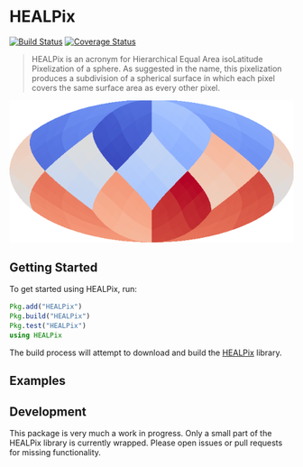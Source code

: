 # HEALPix

[![Build Status](https://travis-ci.org/mweastwood/HEALPix.jl.svg?branch=master)](https://travis-ci.org/mweastwood/HEALPix.jl)
[![Coverage Status](https://coveralls.io/repos/mweastwood/HEALPix.jl/badge.svg?branch=master)](https://coveralls.io/r/mweastwood/HEALPix.jl?branch=master)

> HEALPix is an acronym for Hierarchical Equal Area isoLatitude Pixelization of a sphere.
> As suggested in the name, this pixelization produces a subdivision of a spherical
> surface in which each pixel covers the same surface area as every other pixel.

![A HEALPixMap in Mollweide projection](example.png)

## Getting Started

To get started using HEALPix, run:
```julia
Pkg.add("HEALPix")
Pkg.build("HEALPix")
Pkg.test("HEALPix")
using HEALPix
```

The build process will attempt to download and build the [HEALPix](http://healpix.jpl.nasa.gov/) library.

## Examples

## Development
This package is very much a work in progress. Only a small part of the HEALPix library is currently wrapped.
Please open issues or pull requests for missing functionality.

